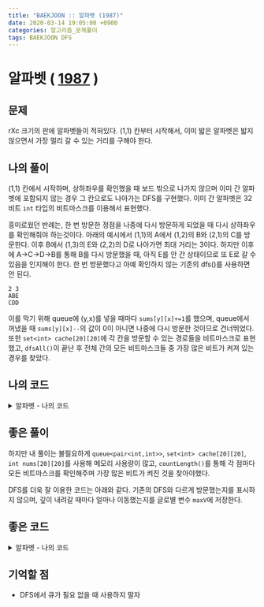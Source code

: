 ```yaml
---
title: "BAEKJOON :: 알파벳 (1987)"
date: 2020-03-14 19:05:00 +0900
categories: 알고리즘_문제풀이 
tags: BAEKJOON DFS
---
```


# 알파벳 ( [1987](https://www.acmicpc.net/problem/1987) )

## 문제
rXc 크기의 판에 알파벳들이 적혀있다. (1,1) 칸부터 시작해서, 이미 밟은 알파벳은 밟지 않으면서 가장 멀리 갈 수 있는 거리를 구해야 한다.

## 나의 풀이
(1,1) 칸에서 시작하며, 상하좌우를 확인했을 때 보드 밖으로 나가지 않으며 이미 간 알파벳에 포함되지 않는 경우 그 칸으로도 나아가는 DFS를 구현했다. 이미 간 알파벳은 32비트 `int` 타입의 비트마스크를 이용해서 표현했다.  

흥미로웠던 반례는, 한 번 방문한 정점을 나중에 다시 방문하게 되었을 때 다시 상하좌우를 확인해줘야 하는것이다. 아래의 예시에서 (1,1)의 A에서 (1,2)의 B와 (2,1)의 C를 방문한다. 이후 B에서 (1,3)의 E와 (2,2)의 D로 나아가면 최대 거리는 3이다. 하지만 이후에 A->C->D->B를 통해 B를 다시 방문했을 때, 아직 E를 안 간 상태이므로 또 E로 갈 수 있음을 인지해야 한다. 한 번 방문했다고 아예 확인하지 않는 기존의 dfs()를 사용하면 안 된다.  

```
2 3
ABE
CDD
```

이를 막기 위해 queue에 (y,x)를 넣을 때마다 `sums[y][x]+=1`를 했으며, queue에서 꺼냈을 때 `sums[y][x]--`의 값이 0이 아니면 나중에 다시 방문한 것이므로 건너뛰었다. 또한 `set<int> cache[20][20]`에 각 칸을 방문할 수 있는 경로들을 비트마스크로 표현했고, `dfsAll()`이 끝난 후 전체 간의 모든 비트마스크들 중 가장 많은 비트가 켜져 있는 경우를 찾았다.



  
## 나의 코드

<details>
<summary>알파벳 - 나의 코드 </summary>
<div markdown="1">

  
```

#include <bits/stdc++.h>
using namespace std;
#define fi first
#define se second
int board[20][20];
int r, c;
set<int> cache[20][20];
queue<pair<int, int>> q;
int dx[4] = {-1, 0, 1, 0}, dy[4] = {0, 1, 0, -1};
int nums[20][20];

bool isValid(int y, int x)
{
    return !(y < 0 || x < 0 || y >= r || x >= c);
}

int countLength(int visited)
{
    int ret = 0;
    while (visited)
    {
        if (visited % 2 == 1)
            ret++;
        visited = visited >> 1;
    }
    return ret;
}

void dfsAll()
{
    memset(nums, 0, sizeof nums);
    q.push(make_pair(0, 0));
    cache[0][0].insert(1 << (board[0][0]));
    nums[0][0] = 1;
    int visit = (1 << board[0][0]);
    while (!q.empty())
    {
        pair<int, int> here = q.front();
        int y = here.first, x = here.second;
        q.pop();
        nums[y][x] -= 1;
        if (nums[y][x] != 0)
            continue;
        for (int i = 0; i < 4; i++)
        {
            pair<int, int> there = make_pair(y + dy[i], x + dx[i]);

            if (!isValid(there.fi, there.se))
                continue;
            int thereVal = board[there.fi][there.se];
            for (auto x : cache[here.fi][here.se])
            {
                if ((x >> thereVal) & 1)
                    continue;
                if (cache[there.fi][there.se].find(x | (1 << thereVal)) == cache[there.fi][there.se].end())
                {
                    cache[there.fi][there.se].insert(x | (1 << thereVal));
                    q.push(make_pair(there.fi, there.se));
                    nums[there.fi][there.se] += 1;
                }
            }
        }
    }
}

int main()
{

    cin >> r >> c;
    for (int i = 0; i < r; i++)
    {
        string s;
        cin >> s;
        for (int j = 0; j < c; j++)
        {
            board[i][j] = s[j] - 'A';
        }
    }
    dfsAll();
    int maxV = 0;
    for (int j = 0; j < r; j++)
    {

        for (int i = 0; i < c; i++)
        {
            for (auto x : cache[j][i])
            {
                maxV = max(maxV, countLength(x));
            }
        }
    }
    cout << maxV;
}


```
</div>
</details>

## 좋은 풀이

하지만 내 풀이는 불필요하게 `queue<pair<int,int>>`, `set<int> cache[20][20]`, `int nums[20][20]`를 사용해 메모리 사용량이 많고, `countLength()`를 통해 각 점마다 모든 비트마스크를 확인해주며 가장 많은 비트가 켜진 것을 찾아야했다.  

DFS를 더욱 잘 이용한 코드는 아래와 같다. 기존의 DFS와 다르게 방문했는지를 표시하지 않으며, 깊이 내려갈 때마다 얼마나 이동했는지를 글로별 변수 `maxV`에 저장한다.

## 좋은 코드

<details>
<summary>알파벳 - 나의 코드 </summary>
<div markdown="1">

  
```
#include <bits/stdc++.h>
using namespace std;
#define fi first
#define se second
int board[20][20];
int r, c;
int dx[4] = {-1, 0, 1, 0}, dy[4] = {0, 1, 0, -1};
int maxV = 0;
bool isValid(int y, int x)
{
    return !(y < 0 || x < 0 || y >= r || x >= c);
}

void dfs(int y, int x, int visited, int depth)
{
    maxV = max(maxV, depth);
    for (int i = 0; i < 4; i++)
    {
        pair<int, int> there = make_pair(y + dy[i], x + dx[i]);

        if (!isValid(there.fi, there.se))
            continue;

        int thereVal = board[there.fi][there.se];
        if ((visited >> thereVal) & 1)
            continue;
        dfs(there.fi, there.se, visited | (1 << thereVal), depth + 1);
    }
}

int main()
{

    cin >> r >> c;
    for (int i = 0; i < r; i++)
    {
        string s;
        cin >> s;
        for (int j = 0; j < c; j++)
        {
            board[i][j] = s[j] - 'A';
        }
    }
    dfs(0, 0, (1 << board[0][0]), 1);
    cout << maxV;
}


```
</div>
</details>

## 기억할 점
- DFS에서 큐가 필요 없을 때 사용하지 말자